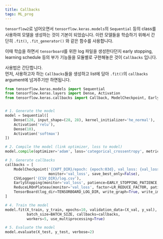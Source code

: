 ```yaml
---
title: Callbacks
tags: ML_prog
---
```


`tensorflow2`로 넘어오면서 `tensorflow.keras.models`의 `Sequential` 등의 class를 사용하여 모델을 생성하는 것이 기본이 되었습니다. 이런 모델들을 학습하기 위해서 간단히 `.fit()`, `.fit_generator()` 와 같은 함수를 사용합니다. <br>

이때 학습을 하면서 `tensorboard`를 위한 log 파일을 생성한다던지 early stopping, learning schedule 등의 부가 기능들을 모듈별로 구현해놓은 것이 `Callbacks` 입니다. <br>

사용법은 간단합니다. <br>
먼저, 사용하고자 하는 `Callbacks`들을 생성하고 list에 담아 `.fit()`의 `callbacks` argument에 넘겨주기만 하면됩니다. <br>


```python
from tensorflow.keras.models import Sequential
from tensorflow.keras.layers import Dense, Activation
from tensorflow.keras.callbacks import Callback, ModelCheckpoint, EarlyStopping, ReduceLROnPlateau, CSVLogger, TensorBoard


# 1. Generate the model
model = Sequential([
    Dense(128, input_shape=(28, 28), kernel_initializer='he_normal'),
    Activation('relu'),
    Dense(10),
    Activation('softmax')
])

# 2. Compile the model (link optimizer, loss to model)
model.compile(optimizer='adam', loss='categorical_crossentropy', metrics=['accuracy'])

# 3. Generate callbacks
callbacks = [
    ModelCheckpoint('{CKPT_DIR}/epoch: {epoch:03d}, val_loss: {val_loss:.4f}.hdf5',
                    monitor='val_loss', save_best_only=False),
    CSVLogger('{CSV_DIR}/log.csv'),
    EarlyStopping(monitor='val_loss', patience=EARLY_STOPPING_PATIENCE, restore_best_weights=True, verbose=1),
    ReduceLROnPlateau(monitor='val_loss', factor=LR_REDUCE_FACTOR, patience=LR_REDUCE_PATIENCE, verbose=1),
    TensorBoard(log_dir=TENSORBOARD_LOG_DIR, write_graph=True, write_images=True)
]

# 4. Train the model
model.fit(X_train, y_train, epochs=10, validation_data=(X_val, y_val),
          batch_size=BATCH_SIZE, callbacks=callbacks,
          workers=5, use_multiprocessing=True)

# 5. Evaluate the model
model.evaluate(X_test, y_test, verbose=2)
```
